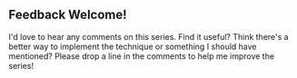 ## Feedback Welcome!
 
I'd love to hear any comments on this series. Find it useful? Think there's a better way to implement the technique or something I should have mentioned? Please drop a line in the comments to help me improve the series!